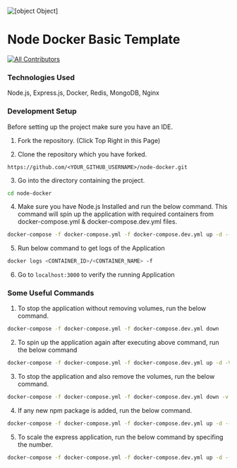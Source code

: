 ![[object Object]](https://socialify.git.ci/sandeep-v1404/node-docker/image?description=1&descriptionEditable=A%20Node.js%20%26%20Express%20app%20with%20a%20Mongo%20%26%20Redis%20database.%20Load%20Balancing%20with%20Nginx%0A&font=Inter&forks=1&issues=1&language=1&owner=1&pulls=1&stargazers=1&theme=Dark)

# Node Docker Basic Template 
<!-- ALL-CONTRIBUTORS-BADGE:START - Do not remove or modify this section -->
[![All Contributors](https://img.shields.io/badge/all_contributors-1-orange.svg?style=flat-square)](#contributors-)
<!-- ALL-CONTRIBUTORS-BADGE:END -->

### Technologies Used

Node.js, Express.js, Docker, Redis, MongoDB, Nginx

### Development Setup

Before setting up the project make sure you have an IDE. 

1. Fork the repository. (Click Top Right in this Page)

2. Clone the repository which you have forked.

```
https://github.com/<YOUR_GITHUB_USERNAME>/node-docker.git
```

3. Go into the directory containing the project.

```sh
cd node-docker
```

4. Make sure you have Node.js Installed and run the below command. This command will spin up the application with required containers from docker-compose.yml & docker-compose.dev.yml files. 

```sh
docker-compose -f docker-compose.yml -f docker-compose.dev.yml up -d --build
```
5. Run below command to get logs of the Application 

```sh
docker logs <CONTAINER_ID>/<CONTAINER_NAME> -f
```

6. Go to `localhost:3000` to verify the running Application

### Some Useful Commands 

1. To stop the application without removing volumes, run the below command. 

```sh
docker-compose -f docker-compose.yml -f docker-compose.dev.yml down
```

2. To spin up the application again after executing above command, run the below command 

```sh
docker-compose -f docker-compose.yml -f docker-compose.dev.yml up -d -V
```

3. To stop the application and also remove the volumes, run the below command. 

```sh
docker-compose -f docker-compose.yml -f docker-compose.dev.yml down -v
```

4. If any new npm package is added, run the below command.

```sh
docker-compose -f docker-compose.yml -f docker-compose.dev.yml up -d --build -V
```

5. To scale the express application, run the below command by specifing the number.

```sh
docker-compose -f docker-compose.yml -f docker-compose.dev.yml up -d --scale node-app=<number>
```